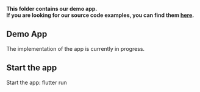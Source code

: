 **This folder contains our demo app.**<br/>
**If you are looking for our source code examples, you can find them [here](https://github.com/Soneso/pi_flutter_sdk/tree/master/documentation/sdk_examples).**

## Demo App

The implementation of the app is currently in progress.

## Start the app

Start the app: flutter run
